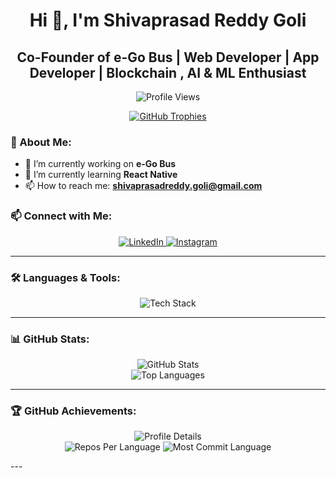 
<h1 align="center">Hi 👋, I'm Shivaprasad Reddy Goli</h1>
<h2 align="center">Co-Founder of e-Go Bus | Web Developer | App Developer | Blockchain , AI & ML Enthusiast</h2>

<p align="center">
  <img src="https://komarev.com/ghpvc/?username=golishivaprasadreddy&label=Profile%20views&color=0e75b6&style=flat" alt="Profile Views" />
</p>


<p align="center">
  <a href="https://github.com/ryo-ma/github-profile-trophy">
    <img src="https://github-profile-trophy.vercel.app/?username=golishivaprasadreddy&theme=dracula&no-frame=true&margin-w=15" alt="GitHub Trophies" />
  </a>
</p>



### 🚀 About Me:
- 🔭 I’m currently working on **e-Go Bus**
- 🌱 I’m currently learning **React Native**
- 📫 How to reach me: **shivaprasadreddy.goli@gmail.com**



### 📫 Connect with Me:
<p align="center">
  <a href="https://linkedin.com/in/shiva-prasad-reddy-goli" target="_blank">
    <img src="https://img.shields.io/badge/LinkedIn-%230077B5.svg?&style=for-the-badge&logo=linkedin&logoColor=white" alt="LinkedIn"/>
  </a>
  <a href="https://instagram.com/goli_shivaprasadreddy" target="_blank">
    <img src="https://img.shields.io/badge/Instagram-%23E4405F.svg?&style=for-the-badge&logo=instagram&logoColor=white" alt="Instagram"/>
  </a>
</p>

---

### 🛠️ Languages & Tools:
<p align="center">
  <img src="https://skillicons.dev/icons?i=c,css,docker,express,figma,firebase,git,html,java,js,mongodb,mysql,nextjs,nodejs,php,python,react,tailwind" alt="Tech Stack"/>
</p>

---

### 📊 GitHub Stats:
<p align="center">
  <img src="https://github-readme-stats.vercel.app/api?username=golishivaprasadreddy&show_icons=true&theme=radical" alt="GitHub Stats" />
  <br/>
  <img src="https://github-readme-stats.vercel.app/api/top-langs/?username=golishivaprasadreddy&layout=compact&theme=radical" alt="Top Languages" />
</p>

---

### 🏆 GitHub Achievements:
<p align="center">
  <img src="https://github-profile-summary-cards.vercel.app/api/cards/profile-details?username=golishivaprasadreddy&theme=radical" alt="Profile Details" />
  <br/>
  <img src="https://github-profile-summary-cards.vercel.app/api/cards/repos-per-language?username=golishivaprasadreddy&theme=radical" alt="Repos Per Language" />

  <img src="https://github-profile-summary-cards.vercel.app/api/cards/most-commit-language?username=golishivaprasadreddy&theme=radical" alt="Most Commit Language" />
</p>
---

